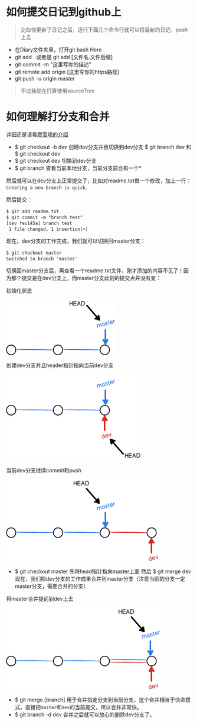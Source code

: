 # 如何提交日记到github上
> 比如你更新了日记之后，运行下面几个命令行就可以将最新的日记，push上去
- 在Diary文件夹里，打开git bash Here
- git add . 或者是 git add [文件名.文件后缀]
- git commit -m "这里写你的描述"
- git remote add origin [这里写你的https路径]
- git push -u origin master 

> 不过我现在打算使用sourceTree


# 如何理解打分支和合并

详细还是请看[廖雪峰的介绍](http://www.liaoxuefeng.com/wiki/0013739516305929606dd18361248578c67b8067c8c017b000/001375840038939c291467cc7c747b1810aab2fb8863508000)
- $ git checkout -b dev 创建dev分支并且切换到dev分支 $ git branch dev 和 $ git checkout dev
- $ git checkout dev 切换到dev分支
- $ git branch 查看当前本地分支，当前分支前会有一个*

然后就可以在dev分支上正常提交了，比如对readme.txt做一个修改，加上一行：`Creating a new branch is quick.`

然后提交：
```
$ git add readme.txt 
$ git commit -m "branch test"
[dev fec145a] branch test
 1 file changed, 1 insertion(+)
```
现在，dev分支的工作完成，我们就可以切换回master分支：

```
$ git checkout master
Switched to branch 'master'
```

切换回master分支后，再查看一个readme.txt文件，刚才添加的内容不见了！因为那个提交是在dev分支上，而master分支此刻的提交点并没有变：

初始化状态

![image](https://github.com/guimeisang/Diary/blob/master/img/01.png)

创建dev分支并且header指针指向当前dev分支

![image](https://github.com/guimeisang/Diary/blob/master/img/02.png)

当前dev分支继续commit和push

![image](https://github.com/guimeisang/Diary/blob/master/img/04.png)

- $ git checkout master 先将head指针指向master上面  然后 $ git merge dev 现在，我们把dev分支的工作成果合并到master分支（注意当前的分支一定master分支，需要合并的分支）

将master合并提前到dev上去

![image](https://github.com/guimeisang/Diary/blob/master/img/03.png)

- $ git merge [branch] 用于合并指定分支到当前分支，这个合并相当于快进模式，直接把`master`和`dev`的当前提交，所以合并非常快。
- $ git branch -d dev 合并之后就可以放心的删除dev分支了。